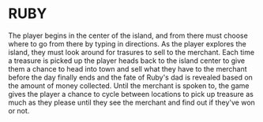 # RUBY
The player begins in the center of the island, and from there must choose where to go from there by typing in directions. As the player explores the island, they must look around for trasures to sell to the merchant. Each time a treasure is picked up the player heads back to the island center to give them a chance to head into town and sell what they have to the merchant before the day finally ends and the fate of Ruby's dad is revealed based on the amount of money collected. Until the merchant is spoken to, the game gives the player a chance to cycle between locations to pick up treasure as much as they please until they see the merchant and find out if they've won or not.

